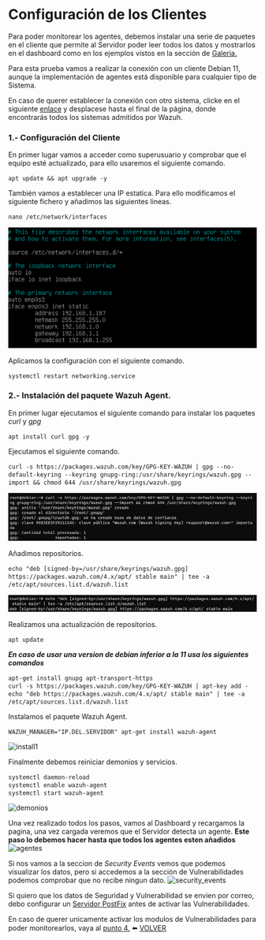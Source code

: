 # Configuración de los Clientes

Para poder monitorear los agentes, debemos instalar una serie de paquetes en el cliente que permite al Servidor poder leer todos los datos y mostrarlos en el dashboard como en los ejemplos vistos en la sección de [Galeria.](https://github.com/kikeloppez/Wazuh-Monitoring/blob/main/contenido/galeria.md)

Para esta prueba vamos a realizar la conexión con un cliente Debian 11, aunque la implementación de agentes está disponible para cualquier tipo de Sistema.

En caso de querer establecer la conexión con otro sistema, clicke en el siguiente [enlace](https://wazuh.com/install/) y desplacese hasta el final de la página, donde encontrarás todos los sistemas admitidos por Wazuh.

### 1.- Configuración del Cliente


En primer lugar vamos a acceder como superusuario y comprobar que el equipo esté actualizado, para ello usaremos el siguiente comando.
```
apt update && apt upgrade -y
```

También vamos a establecer una IP estatica. Para ello modificamos el siguiente fichero y añadimos las siguientes lineas.
```
nano /etc/network/interfaces
```
![ip_estatica](https://github.com/kikeloppez/Wazuh-Monitoring/blob/main/galeria/capturas2/ip_estatica.png)

Aplicamos la configuración con el siguiente comando.
```
systemctl restart networking.service
```

### 2.- Instalación del paquete Wazuh Agent.

En primer lugar ejecutamos el siguiente comando para instalar los paquetes *curl* y *gpg*
```
apt install curl gpg -y
```
Ejecutamos el siguiente comando.
```
curl -s https://packages.wazuh.com/key/GPG-KEY-WAZUH | gpg --no-default-keyring --keyring gnupg-ring:/usr/share/keyrings/wazuh.gpg --import && chmod 644 /usr/share/keyrings/wazuh.gpg
```
![clave](https://github.com/kikeloppez/Wazuh-Monitoring/blob/main/galeria/capturas2/clave.png)

Añadimos repositorios.
```
echo "deb [signed-by=/usr/share/keyrings/wazuh.gpg] https://packages.wazuh.com/4.x/apt/ stable main" | tee -a /etc/apt/sources.list.d/wazuh.list
```
![repos](https://github.com/kikeloppez/Wazuh-Monitoring/blob/main/galeria/capturas2/repos.png)

Realizamos una actualización de repositorios.
```
apt update
````

***En caso de usar una version de debian inferior a la 11 usa los siguientes comandos***
```
apt-get install gnupg apt-transport-https
curl -s https://packages.wazuh.com/key/GPG-KEY-WAZUH | apt-key add -
echo "deb https://packages.wazuh.com/4.x/apt/ stable main" | tee -a /etc/apt/sources.list.d/wazuh.list
```

Instalamos el paquete Wazuh Agent.
```
WAZUH_MANAGER="IP.DEL.SERVIDOR" apt-get install wazuh-agent
```
![install1](https://github.com/kikeloppez/Wazuh-Monitoring/blob/main/galeria/capturas2/install1.png)

Finalmente debemos reiniciar demonios y servicios.
```
systemctl daemon-reload
systemctl enable wazuh-agent
systemctl start wazuh-agent
```
![demonios](https://github.com/kikeloppez/Wazuh-Monitoring/blob/main/galeria/capturas2/demonios.png)

Una vez realizado todos los pasos, vamos al Dashboard y recargamos la pagina, una vez cargada veremos que el Servidor detecta un agente. **Este paso lo debemos hacer hasta que todos los agentes esten añadidos**
![agentes](https://github.com/kikeloppez/Wazuh-Monitoring/blob/main/galeria/capturas2/agentes.png)

Si nos vamos a la seccion de *Security Events* vemos que podemos visualizar los datos, pero si accedemos a la sección de Vulnerabilidades podemos comprobar que no recibe ningun dato.
![security_events](https://github.com/kikeloppez/Wazuh-Monitoring/blob/main/galeria/capturas2/security_events.png)

Si quiero que los datos de Seguridad y Vulnerabilidad se envien por correo, debo configurar un [Servidor PostFix](https://github.com/kikeloppez/Wazuh-Monitoring/blob/main/contenido/cuatro.md) antes de activar las Vulnerabilidades.

En caso de querer unicamente activar los modulos de Vulnerabilidades para poder monitorearlos, vaya al [punto 4.](https://github.com/kikeloppez/Wazuh-Monitoring/blob/main/contenido/cinco.md)
:arrow_left: [VOLVER](https://github.com/kikeloppez/Wazuh-Monitoring)
